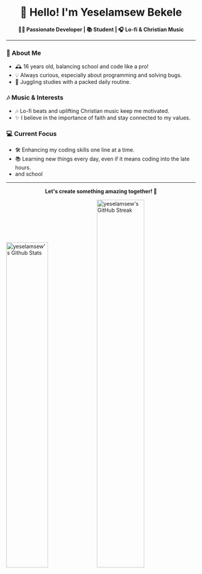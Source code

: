 <h1 align="center">👋 Hello! I'm Yeselamsew Bekele</h1>
<p align="center">
  <strong>👨‍💻 Passionate Developer | 📚 Student | 🎧 Lo-fi & Christian Music </strong>
</p>



---

### 🌟 About Me
- 🕰 16 years old, balancing school and code like a pro!
- 💡 Always curious, especially about programming and solving bugs.
- 🎒 Juggling studies with a packed daily routine.

### 🎶 Music & Interests
- 🎶 Lo-fi beats and uplifting Christian music keep me motivated.
- ✨ I believe in the importance of faith and stay connected to my values.

### 💻 Current Focus
- 🛠 Enhancing my coding skills one line at a time.
- 📚 Learning new things every day, even if it means coding into the late hours.
- and school 

---

<p align="center">
  <strong>Let's create something amazing together! 🚀</strong>
</p>

<img alt="yeselamsew's Github Stats" width="47%" src="https://github-readme-stats.vercel.app/api?username=yeselamsewb&show_icons=true&theme=dracula&count_private=true&hide_border=true">
 <img alt="yeselamsew's GitHub Streak" width="50%" src="https://github-readme-streak-stats.herokuapp.com/?user=yeselamsewb&theme=dracula&hide_border=true">
